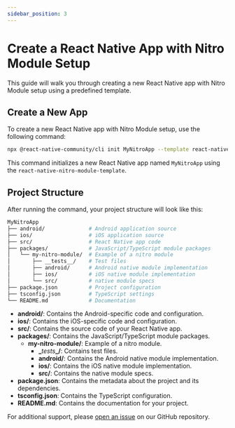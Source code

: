 ```yaml
---
sidebar_position: 3
---
```


# Create a React Native App with Nitro Module Setup

This guide will walk you through creating a new React Native app with Nitro Module setup using a predefined template.

## Create a New App

To create a new React Native app with Nitro Module setup, use the following command:

```bash
npx @react-native-community/cli init MyNitroApp --template react-native-nitro-module-template
```

This command initializes a new React Native app named `MyNitroApp` using the `react-native-nitro-module-template`.

## Project Structure

After running the command, your project structure will look like this:

```bash
MyNitroApp
├── android/              # Android application source
├── ios/                  # iOS application source
├── src/                  # React Native app code
├── packages/             # JavaScript/TypeScript module packages
│   └── my-nitro-module/  # Example of a nitro module
│       ├── __tests__/    # Test files
│       ├── android/      # Android native module implementation
│       ├── ios/          # iOS native module implementation
│       └── src/          # native module specs
├── package.json          # Project configuration
├── tsconfig.json         # TypeScript settings
└── README.md             # Documentation
```

- **android/**: Contains the Android-specific code and configuration.
- **ios/**: Contains the iOS-specific code and configuration.
- **src/**: Contains the source code of your React Native app.
- **packages/**: Contains the JavaScript/TypeScript module packages.
  - **my-nitro-module/**: Example of a nitro module.
    - **_**_tests_**_/**: Contains test files.
    - **android/**: Contains the Android native module implementation.
    - **ios/**: Contains the iOS native module implementation.
    - **src/**: Contains the native module specs.
- **package.json**: Contains the metadata about the project and its dependencies.
- **tsconfig.json**: Contains the TypeScript configuration.
- **README.md**: Contains the documentation for your project.

For additional support, please [open an issue](https://github.com/patrickkabwe/create-nitro-module/issues) on our GitHub repository.
